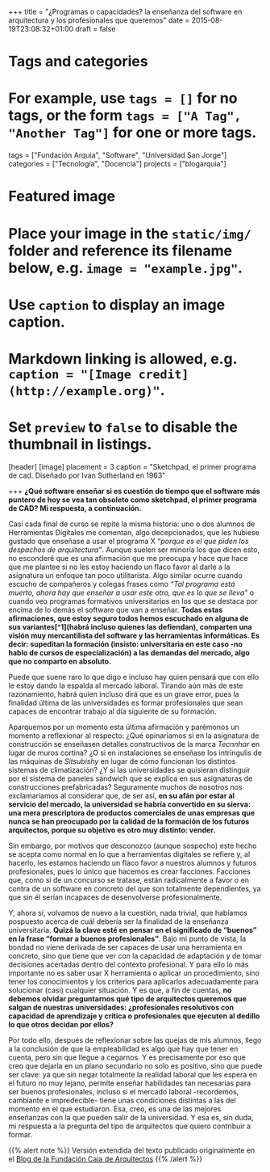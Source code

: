 +++
title = "¿Programas o capacidades? la enseñanza del software en arquitectura y los profesionales que queremos"
date = 2015-08-19T23:08:32+01:00
draft = false

# Tags and categories
# For example, use `tags = []` for no tags, or the form `tags = ["A Tag", "Another Tag"]` for one or more tags.
tags = ["Fundación Arquia", "Software", "Universidad San Jorge"]
categories = ["Tecnología", "Docencia"]
projects = ["blogarquia"]

# Featured image
# Place your image in the `static/img/` folder and reference its filename below, e.g. `image = "example.jpg"`.
# Use `caption` to display an image caption.
#   Markdown linking is allowed, e.g. `caption = "[Image credit](http://example.org)"`.
# Set `preview` to `false` to disable the thumbnail in listings.
[header]
[image]
placement = 3
caption = "Sketchpad, el primer programa de cad. Diseñado por Ivan Sutherland en 1963"

+++
<strong>¿Qué software enseñar si es cuestión de tiempo que el software más puntero de hoy se vea tan obsoleto como sketchpad, el primer programa de CAD? Mi respuesta, a continuación.</strong></em>
</p><p>Casi cada final de curso se repite la misma historia: uno o dos alumnos de Herramientas Digitales me comentan, algo decepcionados, que les hubiese gustado que enseñase a usar el programa X <em>“porque es el que piden los despachos de arquitectura”</em>. Aunque suelen ser minoría los que dicen esto, no esconderé que es una afirmación que me preocupa y hace que hace que me plantee si no les estoy haciendo un flaco favor al darle a la asignatura un enfoque tan poco utilitarista. Algo similar ocurre cuando escucho de compañeros y colegas frases como <em>“Tal programa está muerto, ahora hay que enseñar a usar este otro, que es lo que se lleva”</em> o cuando veo programas formativos universitarios en los que se destaca por encima de lo demás el software que van a enseñar. <strong>Todas estas </strong><strong>afirmaciones, que estoy seguro todos hemos escuchado en alguna de sus variantes[^1]<strong>(habrá incluso quienes las defiendan), comparten una visión muy mercantilista del software y las herramientas informáticas. </strong>Es decir: <strong>supeditan la formación (insisto: universitaria en este caso -no hablo de cursos de especialización) a las demandas del mercado, algo que no comparto en absoluto.</strong></strong></p>
<p>Puede que suene raro lo que digo e incluso hay quien pensará que con ello le estoy dando la espalda al mercado laboral. Tirando aún más de este razonamiento, habrá quien incluso dirá que es un grave error, pues la finalidad última de las universidades es formar profesionales que sean capaces de encontrar trabajo al día siguiente de su formación.</p>
<p>Aparquemos por un momento esta última afirmación y parémonos un momento a reflexionar al respecto: ¿Qué opinaríamos si en la asignatura de construcción se enseñasen detalles constructivos de la marca <em>Tecnnhar</em> en lugar de muros cortina? ¿O si en instalaciones se enseñase los intríngulis de las máquinas de <em>Sitsubishy</em> en lugar de cómo funcionan los distintos sistemas de climatización? ¿Y si las universidades se quisieran distinguir por el sistema de paneles sándwich que se explica en sus asignaturas de construcciones prefabricadas? Seguramente muchos de nosotros nos exclamaríamos al considerar que, de ser así, <strong>en su afán por estar al servicio del mercado, la universidad se habría convertido en su sierva: una mera prescriptora de productos comerciales de unas empresas que nunca se han preocupado por la calidad de la formación de los futuros arquitectos, porque su objetivo es otro muy distinto: vender.</strong></p>
<p>Sin embargo, por motivos que desconozco (aunque sospecho) este hecho se acepta como normal en lo que a herramientas digitales se refiere y, al hacerlo, les estamos haciendo un flaco favor a nuestros alumnos y futuros profesionales, pues lo único que hacemos es crear facciones. Facciones que, como si de un concurso se tratase, están radicalmente a favor o en contra de un software en concreto del que son totalmente dependientes, ya que sin él serían incapaces de desenvolverse profesionalmente.</p>
<p>Y, ahora sí, volvamos de nuevo a la cuestión, nada trivial, que habíamos pospuesto acerca de cuál debería ser la finalidad de la enseñanza universitaria. <strong>Quizá la clave esté en pensar </strong><strong>en el significado de “buenos” en la frase “formar a </strong><strong>buenos profesionales”</strong>. Bajo mi punto de vista, la bondad no viene derivada de ser capaces de usar una herramienta en concreto, sino que tiene que ver con la capacidad de adaptación y de tomar decisiones acertadas dentro del contexto profesional. Y para ello lo más importante no es saber usar X herramienta o aplicar un procedimiento, sino tener los conocimientos y los criterios para aplicarlos adecuadamente para solucionar (casi) cualquier situación. Y es que, a fin de cuentas, <strong>no debemos olvidar preguntarnos qué tipo de arquitectos queremos que salgan de nuestras universidades: ¿profesionales resolutivos con capacidad de aprendizaje y crítica o profesionales que ejecuten al dedillo lo que otros decidan por ellos?</strong></p>
<p>Por todo ello, después de reflexionar sobre las quejas de mis alumnos, llego a la conclusión de que la empleabilidad es algo que hay que tener en cuenta, pero sin que llegue a cegarnos. Y es precisamente por eso que creo que dejarla en un plano secundario no solo es positivo, sino que puede ser clave: ya que sin negar totalmente la realidad laboral que les espera en el futuro no muy lejano, permite enseñar habilidades tan necesarias para ser buenos profesionales, incluso si el mercado laboral -recordemos, cambiante e impredecible- tiene unas condiciones distintas a las del momento en el que estudiaron. Esa, creo, es una de las mejores enseñanzas con la que pueden salir de la universidad. Y esa es, sin duda, mi respuesta a la pregunta del tipo de arquitectos que quiero contribuir a formar.</p>
{{% alert note %}}
Versión extendida del texto publicado originalmente en el <a href="http://blogfundacion.arquia.es/2015/08/programas-o-capacidades-la-ensenanza-del-software-en-arquitectura-y-los-profesionales-que-queremos/" class="ext" target="_blank">Blog de la Fundación Caja de Arquitectos</a>
{{% /alert %}}

[^1]: Enrique Parra identificaba algunas situaciones similares en su post "[Vivimos dominados por el software](http://blogfundacion.arquia.es/2014/10/dominados-por-el-software/)"
